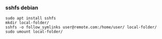 ### sshfs debian
`sudo apt install sshfs`  
`mkdir local-folder/`  
`sshfs -o follow_symlinks user@remote.com:/home/user/ local-folder/`  
`sudo umount local-folder/`  


